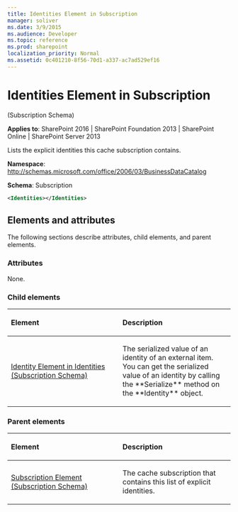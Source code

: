 ```yaml
---
title: Identities Element in Subscription
manager: soliver
ms.date: 3/9/2015
ms.audience: Developer
ms.topic: reference
ms.prod: sharepoint
localization_priority: Normal
ms.assetid: 0c401210-8f56-70d1-a337-ac7ad529ef16
---
```


# Identities Element in Subscription 

(Subscription Schema)

**Applies to**: SharePoint 2016 | SharePoint Foundation 2013 | SharePoint Online | SharePoint Server 2013

Lists the explicit identities this cache subscription contains.

**Namespace**: http://schemas.microsoft.com/office/2006/03/BusinessDataCatalog

**Schema**: Subscription

```XML
<Identities></Identities>
```

## Elements and attributes

The following sections describe attributes, child elements, and parent elements.

### Attributes

None.

### Child elements

<table>
<colgroup>
<col width="50%" />
<col width="50%" />
</colgroup>
<thead>
<tr class="header">
<th align="left"><p>Element</p></th>
<th align="left"><p>Description</p></th>
</tr>
</thead>
<tbody>
<tr class="odd">
<td align="left"><p><span sdata="link"><a href="identity-element-in-identities-subscription-schema.md">Identity Element in Identities (Subscription Schema)</a></span></p></td>
<td align="left"><p>The serialized value of an identity of an external item. You can get the serialized value of an identity by calling the **Serialize** method on the **Identity** object.</p></td>
</tr>
</tbody>
</table>

### Parent elements

<table>
<colgroup>
<col width="50%" />
<col width="50%" />
</colgroup>
<thead>
<tr class="header">
<th align="left"><p>Element</p></th>
<th align="left"><p>Description</p></th>
</tr>
</thead>
<tbody>
<tr class="odd">
<td align="left"><p><span sdata="link"><a href="subscription-element-subscription-schema.md">Subscription Element (Subscription Schema)</a></span></p></td>
<td align="left"><p>The cache subscription that contains this list of explicit identities.</p></td>
</tr>
</tbody>
</table>








